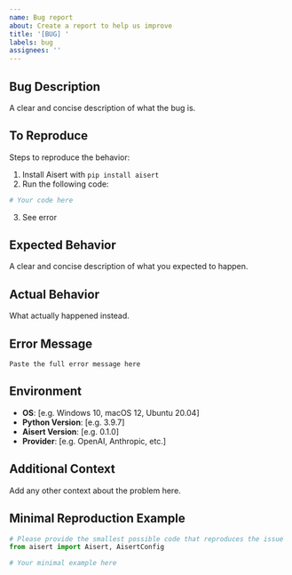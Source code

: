 ```yaml
---
name: Bug report
about: Create a report to help us improve
title: '[BUG] '
labels: bug
assignees: ''
---
```


## Bug Description
A clear and concise description of what the bug is.

## To Reproduce
Steps to reproduce the behavior:
1. Install Aisert with `pip install aisert`
2. Run the following code:
```python
# Your code here
```
3. See error

## Expected Behavior
A clear and concise description of what you expected to happen.

## Actual Behavior
What actually happened instead.

## Error Message
```
Paste the full error message here
```

## Environment
- **OS**: [e.g. Windows 10, macOS 12, Ubuntu 20.04]
- **Python Version**: [e.g. 3.9.7]
- **Aisert Version**: [e.g. 0.1.0]
- **Provider**: [e.g. OpenAI, Anthropic, etc.]

## Additional Context
Add any other context about the problem here.

## Minimal Reproduction Example
```python
# Please provide the smallest possible code that reproduces the issue
from aisert import Aisert, AisertConfig

# Your minimal example here
```